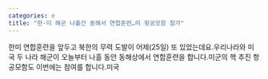 ```yaml
---
categories: e
title: "한·미 해군 나흘간 동해서 연합훈련…미 항공모함 참가"
---
```

 한미 연합훈련을 앞두고 북한의 무력 도발이 어제(25일) 또 있었는데요.우리나라와 미국 두 나라 해군이 오늘부터 나흘 동안 동해상에서 연합훈련을 합니다.미군의 핵 추진 항공모함도 이번에는 참여를 합니다.미국